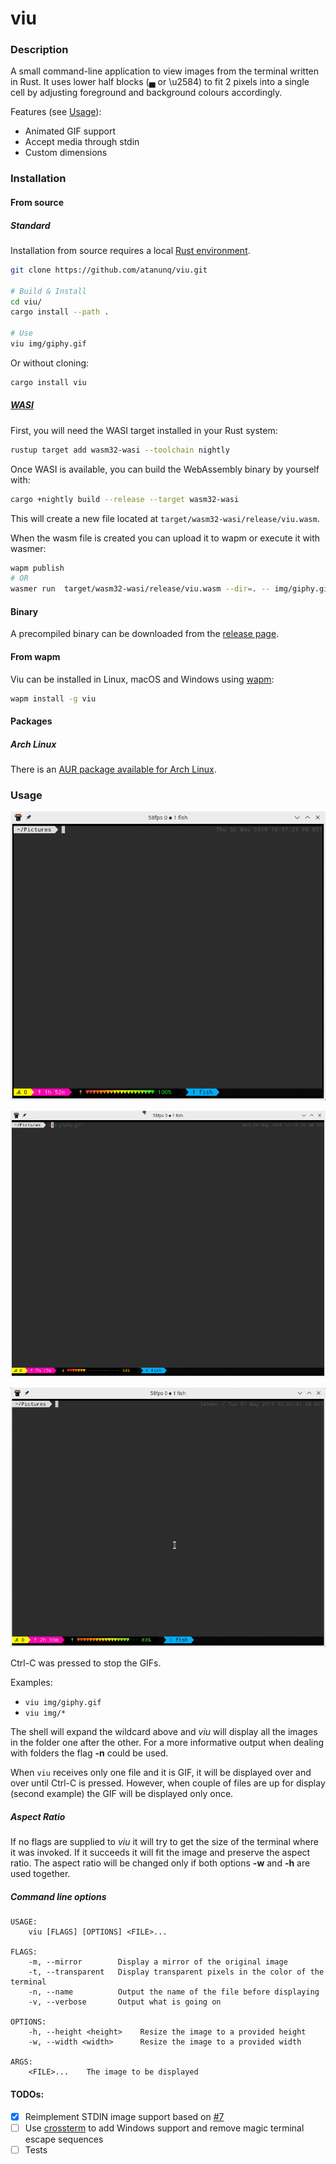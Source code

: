 # viu

### Description
A small command-line application to view images from the terminal written in Rust.
It uses lower half blocks (▄ or \u2584) to fit 2 pixels into a single cell by adjusting foreground and background colours accordingly.


Features (see [Usage](#usage)):
- Animated GIF support
- Accept media through stdin
- Custom dimensions

### Installation

#### From source

##### Standard
Installation from source requires a local [Rust environment](https://www.rust-lang.org/tools/install).

```bash
git clone https://github.com/atanunq/viu.git

# Build & Install
cd viu/
cargo install --path .

# Use
viu img/giphy.gif
```
Or without cloning:
```bash
cargo install viu
```

##### [WASI](https://github.com/wasmerio/wasmer)
First, you will need the WASI target installed in your Rust system:

```bash
rustup target add wasm32-wasi --toolchain nightly
```

Once WASI is available, you can build the WebAssembly binary by yourself with:

```bash
cargo +nightly build --release --target wasm32-wasi
```

This will create a new file located at `target/wasm32-wasi/release/viu.wasm`.

When the wasm file is created you can upload it to wapm or execute it with wasmer:

```bash
wapm publish
# OR
wasmer run  target/wasm32-wasi/release/viu.wasm --dir=. -- img/giphy.gif
```

#### Binary
A precompiled binary can be downloaded from the [release page](https://www.github.com/atanunq/viu/releases/latest).

#### From wapm

Viu can be installed in Linux, macOS and Windows using [wapm](https://wapm.io/):

```bash
wapm install -g viu
```

#### Packages

##### Arch Linux
There is an [AUR package available for Arch Linux](https://aur.archlinux.org/packages/viu/).

### Usage
![Demo](img/demo.gif)


![Demo](img/gifdemo.gif)


![Demo](img/curldemo.gif)


Ctrl-C was pressed to stop the GIFs.


Examples:

- `viu img/giphy.gif`
- `viu img/*`


The shell will expand the wildcard above and *viu* will display all the images in the folder one after the other. For a more informative output when dealing with folders the flag **-n** could be used.

When `viu` receives only one file and it is GIF, it will be displayed over and over until Ctrl-C is pressed. However, when couple of files are up for display (second example) the GIF will be displayed only once.

##### Aspect Ratio
If no flags are supplied to *viu* it will try to get the size of the terminal where it was invoked. If it succeeds it will fit the image and preserve the aspect ratio. The aspect ratio will be changed only if both options **-w** and **-h** are used together.

##### Command line options
```
USAGE:
    viu [FLAGS] [OPTIONS] <FILE>...

FLAGS:
    -m, --mirror        Display a mirror of the original image
    -t, --transparent   Display transparent pixels in the color of the terminal
    -n, --name          Output the name of the file before displaying
    -v, --verbose       Output what is going on

OPTIONS:
    -h, --height <height>    Resize the image to a provided height
    -w, --width <width>      Resize the image to a provided width

ARGS:
    <FILE>...    The image to be displayed
```

#### TODOs:
- [x] Reimplement STDIN image support based on [#7](https://github.com/atanunq/viu/pull/7)
- [ ] Use [crossterm](https://github.com/TimonPost/crossterm) to add Windows support and remove magic terminal escape sequences
- [ ] Tests
